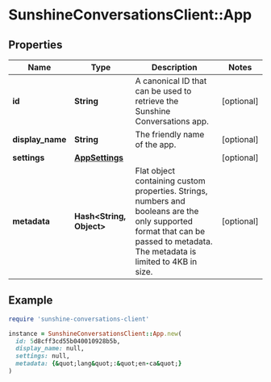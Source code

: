 # SunshineConversationsClient::App

## Properties

| Name | Type | Description | Notes |
| ---- | ---- | ----------- | ----- |
| **id** | **String** | A canonical ID that can be used to retrieve the Sunshine Conversations app. | [optional] |
| **display_name** | **String** | The friendly name of the app. | [optional] |
| **settings** | [**AppSettings**](AppSettings.md) |  | [optional] |
| **metadata** | **Hash&lt;String, Object&gt;** | Flat object containing custom properties. Strings, numbers and booleans  are the only supported format that can be passed to metadata. The metadata is limited to 4KB in size.  | [optional] |

## Example

```ruby
require 'sunshine-conversations-client'

instance = SunshineConversationsClient::App.new(
  id: 5d8cff3cd55b040010928b5b,
  display_name: null,
  settings: null,
  metadata: {&quot;lang&quot;:&quot;en-ca&quot;}
)
```

